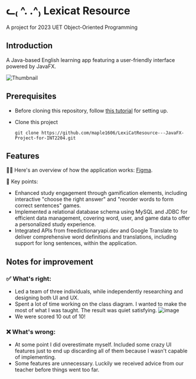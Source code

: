 # ᓚ₍ ^. .^₎ Lexicat Resource

A project for 2023 UET Object-Oriented Programming

## Introduction

A Java-based English learning app featuring a user-friendly interface powered by JavaFX.

![Thumbnail](https://github.com/maple1606/LexiCatResource---JavaFX-Project-for-INT2204/assets/97957290/58697d43-ff07-4e46-9f3b-19bd209ac16b)

## Prerequisites

- Before cloning this repository, follow [this tutorial](https://www.youtube.com/watch?v=AubJaosfI-0&t=388s&ab_channel=BoostMyTool) for setting up.
- Clone this project
  
  ```
  git clone https://github.com/maple1606/LexiCatResource---JavaFX-Project-for-INT2204.git
  ```

## Features

📖🔎 Here's an overview of how the application works: [Figma](https://www.figma.com/file/OcRtHLl347K4tvX4k2wv1r/OOP-Dictionary?type=design&node-id=0-1&mode=design&t=zcr7pza7N1s0mNVp-0).

🔑 Key points:
- Enhanced study engagement through gamification elements, including interactive "choose the right answer" and "reorder words to form correct sentences" games.
- Implemented a relational database schema using MySQL and JDBC for efficient data management, covering word, user, and game data to offer a personalized study experience.
- Integrated APIs from freedictionaryapi.dev and Google Translate to deliver comprehensive word definitions and translations, including support for long sentences, within the application.

## Notes for improvement

### ✅ What's right:
- Led a team of three individuals, while independently researching and designing both UI and UX.
- Spent a lot of time working on the class diagram. I wanted to make the most of what I was taught. The result was quiet satisfying.
  ![image](https://github.com/maple1606/LexiCatResource---JavaFX-Project-for-INT2204/assets/97957290/61460eff-89c9-4221-b9f5-6ffd9893f96a)
- We were scored 10 out of 10!

### ❌ What's wrong:
- At some point I did overestimate myself. Included some crazy UI features just to end up discarding all of them because I wasn't capable of implementing.
- Some features are unnecessary. Luckily we received advice from our teacher before things went too far.

